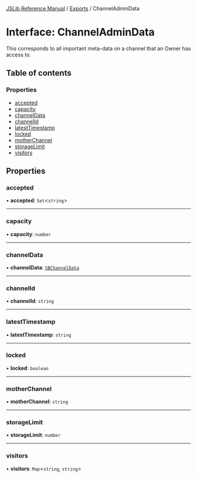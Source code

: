 [JSLib Reference Manual](../README.md) / [Exports](../modules.md) / ChannelAdminData

# Interface: ChannelAdminData

This corresponds to all important meta-data on a channel that an Owner
has access to.

## Table of contents

### Properties

- [accepted](ChannelAdminData.md#accepted)
- [capacity](ChannelAdminData.md#capacity)
- [channelData](ChannelAdminData.md#channeldata)
- [channelId](ChannelAdminData.md#channelid)
- [latestTimestamp](ChannelAdminData.md#latesttimestamp)
- [locked](ChannelAdminData.md#locked)
- [motherChannel](ChannelAdminData.md#motherchannel)
- [storageLimit](ChannelAdminData.md#storagelimit)
- [visitors](ChannelAdminData.md#visitors)

## Properties

### accepted

• **accepted**: `Set`\<`string`\>

___

### capacity

• **capacity**: `number`

___

### channelData

• **channelData**: [`SBChannelData`](SBChannelData.md)

___

### channelId

• **channelId**: `string`

___

### latestTimestamp

• **latestTimestamp**: `string`

___

### locked

• **locked**: `boolean`

___

### motherChannel

• **motherChannel**: `string`

___

### storageLimit

• **storageLimit**: `number`

___

### visitors

• **visitors**: `Map`\<`string`, `string`\>
